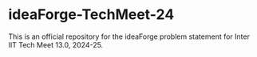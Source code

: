 # ideaForge-TechMeet-24
This is an official repository for the ideaForge problem statement for Inter IIT Tech Meet 13.0, 2024-25.
